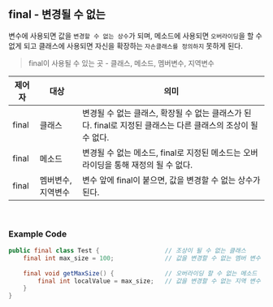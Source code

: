 ## final - 변경될 수 없는

변수에 사용되면 값을 `변경할 수 없는 상수`가 되며, 메소드에 사용되면 `오버라이딩`을 할 수 없게 되고 클래스에 사용되면
자신을 확장하는 `자손클래스를 정의하지` 못하게 된다.

> final이 사용될 수 있는 곳 - 클래스, 메소드, 멤버변수, 지역변수


| 제어자 | 대상 | 의미 |
|------|---|---|
|final|클래스|변경될 수 없는 클래스, 확장될 수 없는 클래스가 된다. final로 지정된 클래스는 다른 클래스의 조상이 될 수 없다.|
|final|메소드|변경될 수 없는 메소드, final로 지정된 메소드는 오버라이딩을 통해 재정의 될 수 없다.|
|final|멤버변수, 지역변수|변수 앞에 final이 붙으면, 값을 변경할 수 없는 상수가 된다.|

<br>

### Example Code

```java
public final class Test {                  // 조상이 될 수 없는 클래스
    final int max_size = 100;              // 값을 변경할 수 없는 멤버 변수 (상수)
    
    final void getMaxSize() {              // 오버라이딩 할 수 없는 메소드
        final int localValue = max_size;   // 값을 변경할 수 없는 지역 변수 (상수)
    }
}
```

